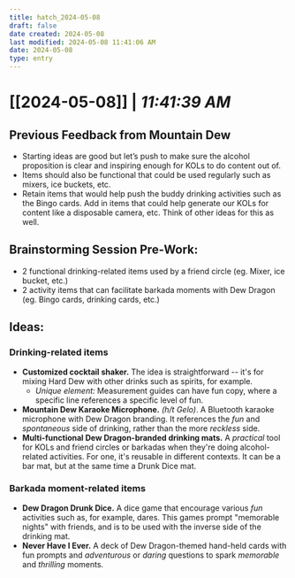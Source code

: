 ```yaml
---
title: hatch_2024-05-08
draft: false
date created: 2024-05-08
last modified: 2024-05-08 11:41:06 AM
date: 2024-05-08
type: entry
---
```


# **[[2024-05-08]]** | *11:41:39 AM*

## Previous Feedback from Mountain Dew

- Starting ideas are good but let’s push to make sure the alcohol proposition is clear and inspiring enough for KOLs to do content out of. 
- Items should also be functional that could be used regularly such as mixers, ice buckets, etc. 
- Retain items that would help push the buddy drinking activities such as the Bingo cards. Add in items that could help generate our KOLs for content like a disposable camera, etc. Think of other ideas for this as well.

## Brainstorming Session Pre-Work:

- 2 functional drinking-related items used by a friend circle (eg. Mixer, ice bucket, etc.)
- 2 activity items that can facilitate barkada moments with Dew Dragon (eg. Bingo cards, drinking cards, etc.)

## Ideas:
### Drinking-related items
- **Customized cocktail shaker.** The idea is straightforward -- it's for mixing Hard Dew with other drinks such as spirits, for example.
	- *Unique element:* Measurement guides can have fun copy, where a specific line references a specific level of fun.
- **Mountain Dew Karaoke Microphone.** *(h/t Gelo)*. A Bluetooth karaoke microphone with Dew Dragon branding. It references the *fun* and *spontaneous* side of drinking, rather than the more *reckless* side.
- **Multi-functional Dew Dragon-branded drinking mats.** A *practical* tool for KOLs and friend circles or barkadas when they're doing alcohol-related activities. For one, it's reusable in different contexts. It can be a bar mat, but at the same time a Drunk Dice mat.
### Barkada moment-related items
- **Dew Dragon Drunk Dice.** A dice game that encourage various *fun* activities such as, for example, dares. This games prompt "memorable nights" with friends, and is to be used with the inverse side of the drinking mat.
- **Never Have I Ever.** A deck of Dew Dragon-themed hand-held cards with fun prompts and *adventurous* or *daring* questions to spark *memorable* and *thrilling* moments.